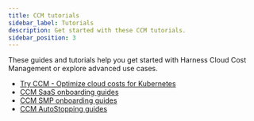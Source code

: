 ```yaml
---
title: CCM tutorials
sidebar_label: Tutorials
description: Get started with these CCM tutorials.
sidebar_position: 3
---
```


These guides and tutorials help you get started with Harness Cloud Cost Management or explore advanced use cases.

* [Try CCM - Optimize cloud costs for Kubernetes](/docs/cloud-cost-management/get-started/kubernetes)
* [CCM SaaS onboarding guides](/docs/category/onboarding-guide-for-ccm)
* [CCM SMP onboarding guides](/docs/category/ccm-on-harness-self-managed-enterprise-edition)
* [CCM AutoStopping guides](/docs/category/autostopping-guides)
